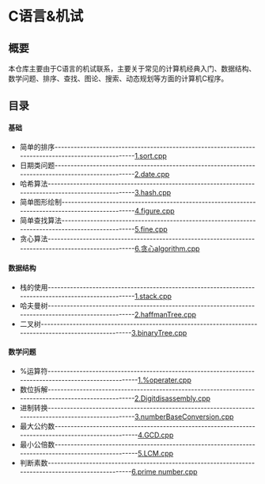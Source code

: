 # C语言&amp;机试
## 概要
本仓库主要由于C语言的机试联系，主要关于常见的计算机经典入门、数据结构、数学问题、排序、查找、图论、搜索、动态规划等方面的计算机C程序。
## 目录
#### 基础
* 简单的排序---------------------------------------------------------------------------------------------------[1.sort.cpp](https://github.com/shenzhengyang/Clanguage/blob/master/%E5%9F%BA%E7%A1%80/1.sort.cpp)
* 日期类问题---------------------------------------------------------------------------------------------------[2.date.cpp](https://github.com/shenzhengyang/Clanguage/blob/master/%E5%9F%BA%E7%A1%80/2.date.cpp)
* 哈希算法-----------------------------------------------------------------------------------------------------[3.hash.cpp](https://github.com/shenzhengyang/Clanguage/blob/master/%E5%9F%BA%E7%A1%80/3.hash.cpp)
* 简单图形绘制-------------------------------------------------------------------------------------------------[4.figure.cpp](https://github.com/shenzhengyang/Clanguage/blob/master/%E5%9F%BA%E7%A1%80/4.figure.cpp)
* 简单查找算法-------------------------------------------------------------------------------------------------[5.fine.cpp](https://github.com/shenzhengyang/Clanguage/blob/master/%E5%9F%BA%E7%A1%80/5.fine.cpp)
* 贪心算法-----------------------------------------------------------------------------------------------------[6.贪心algorithm.cpp](https://github.com/shenzhengyang/Clanguage/blob/master/%E5%9F%BA%E7%A1%80/6.%E8%B4%AA%E5%BF%83algorithm.cpp)
#### 数据结构
* 栈的使用-----------------------------------------------------------------------------------------------------[1.stack.cpp](https://github.com/shenzhengyang/Clanguage/blob/master/%E6%95%B0%E6%8D%AE%E7%BB%93%E6%9E%84/1.stack.cpp)
* 哈夫曼树-----------------------------------------------------------------------------------------------------[2.haffmanTree.cpp](https://github.com/shenzhengyang/Clanguage/blob/master/%E6%95%B0%E6%8D%AE%E7%BB%93%E6%9E%84/2.haffmanTree.cpp)
* 二叉树-------------------------------------------------------------------------------------------------------[3.binaryTree.cpp](https://github.com/shenzhengyang/Clanguage/blob/master/%E6%95%B0%E6%8D%AE%E7%BB%93%E6%9E%84/binaryTree.cpp)
#### 数学问题
* %运算符------------------------------------------------------------------------------------------------------[1.%operater.cpp](https://github.com/shenzhengyang/Clanguage/blob/master/%E6%95%B0%E5%AD%A6%E9%97%AE%E9%A2%98/1.%25operater.cpp)
* 数位拆解-----------------------------------------------------------------------------------------------------[2.Digitdisassembly.cpp](https://github.com/shenzhengyang/Clanguage/blob/master/%E6%95%B0%E5%AD%A6%E9%97%AE%E9%A2%98/2.Digit%20disassembly.cpp)
* 进制转换-----------------------------------------------------------------------------------------------------[3.numberBaseConversion.cpp](https://github.com/shenzhengyang/Clanguage/blob/master/数学问题/3.numberBaseConversion.cpp)
* 最大公约数----------------------------------------------------------------------------------------------------[4.GCD.cpp](https://github.com/shenzhengyang/Clanguage/blob/master/%E6%95%B0%E5%AD%A6%E9%97%AE%E9%A2%98/4.GCD.cpp)
* 最小公倍数----------------------------------------------------------------------------------------------------[5.LCM.cpp](https://github.com/shenzhengyang/Clanguage/blob/master/%E6%95%B0%E5%AD%A6%E9%97%AE%E9%A2%98/5.LCM.cpp)
* 判断素数----------------------------------------------------------------------------------------------------[6.prime number.cpp](https://github.com/shenzhengyang/Clanguage/blob/master/%E6%95%B0%E5%AD%A6%E9%97%AE%E9%A2%98/6.prime%20number.cpp)
